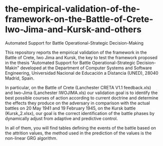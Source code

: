 # the-empirical-validation-of-the-framework-on-the-Battle-of-Crete-Iwo-Jima-and-Kursk-and-others
Automated Support for Battle Operational-Strategic Decision-Making

This repository reports the empirical validation of the framework in the Battle of Crete, Iwo Jima and Kursk, the key to test the framework proposed in the thesis "Automated Support for Battle Operational-Strategic Decision-Makin" developed at the Department of Computer Systems and Software Engineering, Universidad Nacional de Educación a Distancia (UNED), 28040 Madrid, Spain.

In particular, on the Battle of Crete (Lanchester CRETA V1.1 feedback.xls) and Iwo-Jima (Lanchester IWOJIMA.xls) our validation goal is to identify the best possible courses of action according to current doctrine and determine the effects they produce on the adversary in comparison with the actual battles on 20 May 1941 and 19 February 1945, on the Kursk battle (Kursk_2.xlsx), our goal is the correct identification of the battle phases by dynamically adjust from adaptive and predictive control.

In all of them, you will find tables defining the events of the battle based on the attrition values, the method used in the prediction of the values is the non-linear GRG algorithm.
